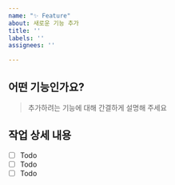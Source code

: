 ```yaml
---
name: "✨ Feature"
about: 새로운 기능 추가
title: ''
labels: ''
assignees: ''

---
```


## 어떤 기능인가요?
> 추가하려는 기능에 대해 간결하게 설명해 주세요

## 작업 상세 내용

- [ ] Todo
- [ ] Todo
- [ ] Todo
